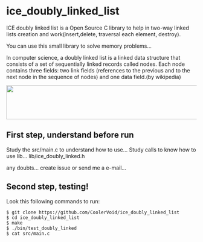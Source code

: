 # ice_doubly_linked_list
ICE doubly linked list is a Open Source C library to help in two-way linked lists creation and work(insert,delete, traversal each element, destroy).

You can use this small library to solve memory problems...

In computer science, a doubly linked list is a linked data structure that consists of a set of sequentially linked records called nodes. Each node contains three fields: two link fields (references to the previous and to the next node in the sequence of nodes) and one data field.(by wikipedia) 

<img align="center" width="640" height="90" src="https://upload.wikimedia.org/wikipedia/commons/thumb/5/5e/Doubly-linked-list.svg/610px-Doubly-linked-list.svg.png">

First step, understand before run
--

Study the src/main.c to understand how to use...
Study calls to know how to use  lib...  lib/ice\_doubly\_linked.h

any doubts... create issue or send me a e-mail...

Second step, testing!
--


Look this following commands to run:
```
$ git clone https://github.com/CoolerVoid/ice_doubly_linked_list
$ cd ice_doubly_linked_list
$ make
$ ./bin/test_doubly_linked
$ cat src/main.c
```


